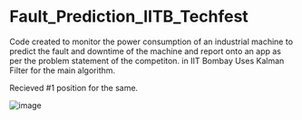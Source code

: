 # Fault_Prediction_IITB_Techfest
Code created to monitor the power consumption of an industrial machine to predict the fault and downtime of the machine and report onto an app as per the problem statement of the competiton. in IIT Bombay Uses Kalman Filter for the main algorithm.


Recieved #1 position for the same.


![image](https://user-images.githubusercontent.com/69010782/193484628-7d8dc012-2acf-4915-8792-2d59517532a7.png)


